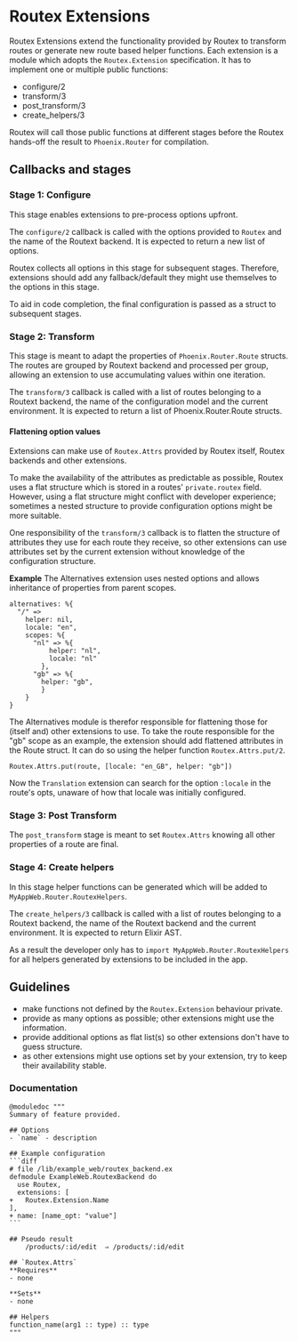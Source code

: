 # Routex Extensions

Routex Extensions extend the functionality provided by Routex to transform routes or
generate new route based helper functions. Each extension is a module which adopts the
`Routex.Extension` specification. It has to implement one or multiple public functions:
- configure/2
- transform/3
- post_transform/3
- create_helpers/3

Routex will call those public functions at different stages before
the Routex hands-off the result to `Phoenix.Router` for compilation.

## Callbacks and stages
### Stage 1: Configure
This stage enables extensions to pre-process options upfront.

The `configure/2` callback is called with the options provided to `Routex` and
the name of the Routext backend. It is expected to return a new list of
options.

Routex collects all options in this stage for subsequent stages. Therefore,
extensions should add any fallback/default they might use themselves to the
options in this stage.

To aid in code completion, the final configuration is passed as a struct to
subsequent stages.

### Stage 2: Transform
This stage is meant to adapt the properties of `Phoenix.Router.Route`
structs. The routes are grouped by Routext backend and processed
per group, allowing an extension to use accumulating values within
one iteration.

The `transform/3` callback is called with a list of routes belonging to
a Routext backend, the name of the configuration model and the
current environment. It is expected to return a list of Phoenix.Router.Route
structs.

#### Flattening option values
Extensions can make use of `Routex.Attrs` provided by Routex itself, Routex
backends and other extensions.

To make the availability of the attributes as predictable as possible, Routex
uses a flat structure which is stored in a routes' `private.routex` field.
However, using a flat structure might conflict with developer experience;
sometimes a nested structure to provide configuration options might be more
suitable.

One responsibility of the `transform/3` callback is to flatten the structure of
attributes they use for each route they receive, so other extensions can use
attributes set by the current extension without knowledge of the configuration
structure.

**Example**
The Alternatives extension uses nested options and allows inheritance
of properties from parent scopes.

```
alternatives: %{
  "/" =>
    helper: nil,
    locale: "en",
    scopes: %{
      "nl" => %{
          helper: "nl",
          locale: "nl"
        },
      "gb" => %{
        helper: "gb",
        }
    }
}
```
The Alternatives module is therefor responsible for flattening those for
(itself and) other extensions to use. To take the route responsible for the
"gb" scope as an example, the extension should add flattened attributes in the
Route struct. It can do so using the helper function `Routex.Attrs.put/2`.

```
Routex.Attrs.put(route, [locale: "en_GB", helper: "gb"])
```

Now the `Translation` extension can search for the option `:locale` in the
route's opts, unaware of how that locale was initially configured.

### Stage 3: Post Transform
The `post_transform` stage is meant to set `Routex.Attrs` knowing all other
properties of a route are final.

### Stage 4: Create helpers
In this stage helper functions can be generated which will be added to
`MyAppWeb.Router.RoutexHelpers`.

The `create_helpers/3` callback is called with a list of routes belonging to a
Routext backend, the name of the Routext backend and the current environment.
It is expected to return Elixir AST.

As a result the developer only has to `import MyAppWeb.Router.RoutexHelpers`
for all helpers generated by extensions to be included in the app.

## Guidelines
* make functions not defined by the `Routex.Extension` behaviour private.
* provide as many options as possible; other extensions might use the information.
* provide additional options as flat list(s) so other extensions don't have to guess structure.
* as other extensions might use options set by your extension, try to keep their availability stable.

### Documentation

    @moduledoc """
    Summary of feature provided.

    ## Options
    - `name` - description

    ## Example configuration
    ```diff
    # file /lib/example_web/routex_backend.ex
    defmodule ExampleWeb.RoutexBackend do
      use Routex,
      extensions: [
    +   Routex.Extension.Name
    ],
    + name: [name_opt: "value"]
    ```

    ## Pseudo result
        /products/:id/edit  ⇒ /products/:id/edit

    ## `Routex.Attrs`
    **Requires**
    - none

    **Sets**
    - none

    ## Helpers
    function_name(arg1 :: type) :: type
    """
